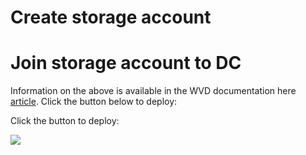 # Create storage account 

# Join storage account to DC


Information on the above is available in the WVD documentation here [article](https://docs.microsoft.com/en-us/azure/virtual-desktop/create-host-pools-user-profile).
Click the button below to deploy:


Click the button to deploy:

<a href="https://portal.azure.com/#create/Microsoft.Template/uri/https:%2F%2Fraw.githubusercontent.com%2Fmadsamuel%2Fwvd%2Fmaster%2Fazure%20files%20ad%20join%2FazuredeploySingleVm.json" target="_blank">
    <img src="http://azuredeploy.net/deploybutton.png"/>
</a>
